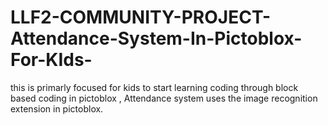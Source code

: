 # LLF2-COMMUNITY-PROJECT-Attendance-System-In-Pictoblox-For-KIds-
this is primarly focused for kids to start learning coding through block based coding in pictoblox , Attendance system uses the image recognition extension in pictoblox.
